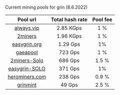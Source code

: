 Current mining pools for grin (8.6.2022)

**Pool url**|  Total hash rate |  Pool fee      
:-----:|:-----:|:-----:|
[always.vip](http://pool.always.vip/) | 2.85 KGps| 1 %
[2miners](https://grin.2miners.com/)| 1.96 KGps| 1 %
[easygrin.org](https://pool.easygrin.org)| 1.29 Gps | 1%
[gaeapool](https://gaeapool.com/) | 723 Gps | 1 % 
[2miners-Solo](https://solo-grin.2miners.com/) | 686 Gps | 1.5 %
[easygrin-SOLO](https://solo.easygrin.org/) | 371 Gps | 1% 
[herominers.com](https://grin.herominers.com/) | 238 Gps | 0.9 % 
[grinmint](https://grinmint.com/) | 49 Gps| 2.5 %


 
